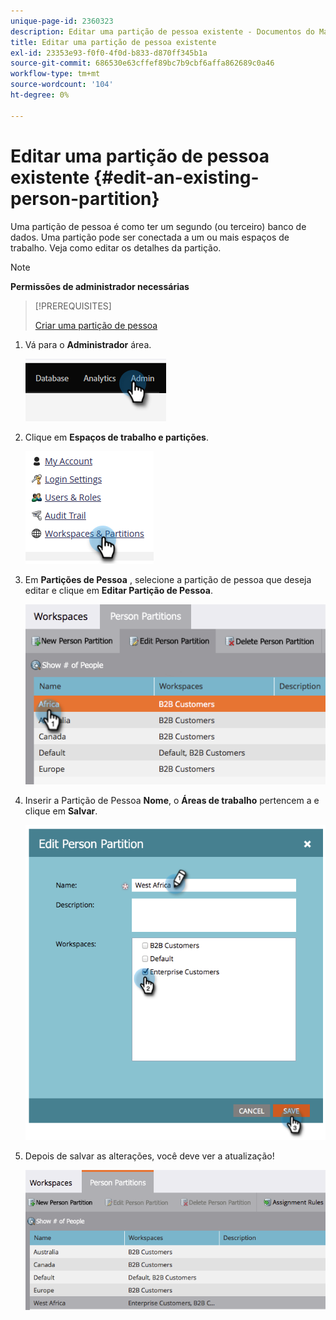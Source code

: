 ```yaml
---
unique-page-id: 2360323
description: Editar uma partição de pessoa existente - Documentos do Marketo - Documentação do produto
title: Editar uma partição de pessoa existente
exl-id: 23353e93-f0f0-4f0d-b833-d870ff345b1a
source-git-commit: 686530e63cffef89bc7b9cbf6affa862689c0a46
workflow-type: tm+mt
source-wordcount: '104'
ht-degree: 0%

---
```


# Editar uma partição de pessoa existente {#edit-an-existing-person-partition}

Uma partição de pessoa é como ter um segundo (ou terceiro) banco de dados. Uma partição pode ser conectada a um ou mais espaços de trabalho. Veja como editar os detalhes da partição.

>[!NOTE]
>
>**Permissões de administrador necessárias**

>[!PREREQUISITES]
>
>[Criar uma partição de pessoa](/help/marketo/product-docs/administration/workspaces-and-person-partitions/create-a-person-partition.md)

1. Vá para o **Administrador** área.

   ![](assets/edit-an-existing-person-partition-1.png)

1. Clique em **Espaços de trabalho e partições**.

   ![](assets/edit-an-existing-person-partition-2.png)

1. Em **Partições de Pessoa** , selecione a partição de pessoa que deseja editar e clique em **Editar Partição de Pessoa**.

   ![](assets/edit-an-existing-person-partition-3.png)

1. Inserir a Partição de Pessoa **Nome**, o **Áreas de trabalho** pertencem a e clique em **Salvar**.

   ![](assets/edit-an-existing-person-partition-4.png)

1. Depois de salvar as alterações, você deve ver a atualização!

   ![](assets/edit-an-existing-person-partition-5.png)
